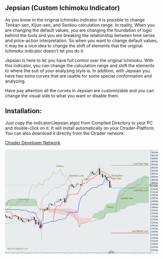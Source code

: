## Jepsian (Custom Ichimoku Indicator)


As you know in the original Ichimoku indicator it is possible to change Tenkan-sen, Kijun-sen, and Senkou calculation range. In reality, When you are changing the default values,  you are changing the foundation of logic behind the tools and you are breaking the relationship between time series and price-action interpretation. So when you want to change default values, it may be a nice idea to change the shift of elements that the original Ichimoku indicator doesn't let you do it.

Jepsian is here to let you have full control over the original Ichimoku. With this indicator, you can change the calculation range and shift the elements to where the suit of your analyzing style is. In addition, with Jepsian you have two extra curves that are usable for some special conformation and analyzing.

Have pay attention all the curves in Jepsian are customizable and you can change the visual side to what you want or disable them.

## Installation:

Just copy the indicator(Jepsian.algo) from Compiled Directory to your PC and double-click on it. It will install automatically on your Ctrader-Platform. You can also download it directly from the Ctrader network:      

<a href="https://ctrader.com/algos/indicators/show/2909" title="Info Panel">Ctrader Developer Network</a>




![Jepsian Preview with detail](Preview-1.png)


